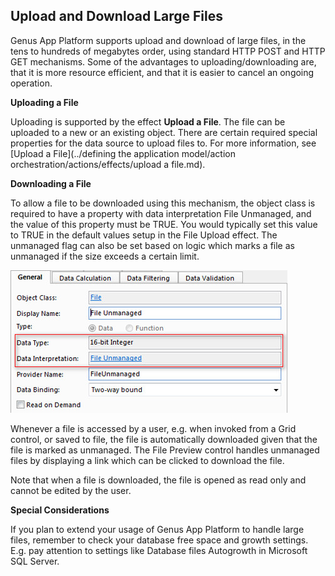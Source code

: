 ## Upload and Download Large Files

Genus App Platform supports upload and download of large files, in the tens to hundreds of megabytes order, using standard HTTP POST and HTTP GET mechanisms. Some of the advantages to uploading/downloading are, that it is more resource efficient, and that it is easier to cancel an ongoing operation.

**Uploading a File**

Uploading is supported by the effect **Upload a File**. The file can be uploaded to a new or an existing object. There are certain required special properties for the data source to upload files to. For more information, see [Upload a File](../defining the application model/action orchestration/actions/effects/upload a file.md).

**Downloading a File**

To allow a file to be downloaded using this mechanism, the object class is required to have a property with data interpretation File Unmanaged, and the value of this property must be TRUE. You would typically set this value to TRUE in the default values setup in the File Upload effect. The unmanaged flag can also be set based on logic which marks a file as unmanaged if the size exceeds a certain limit.

![IDF493FE62229B4FD2.jpg](media/IDF493FE62229B4FD2.jpg)

Whenever a file is accessed by a user, e.g. when invoked from a Grid control, or saved to file, the file is automatically downloaded given that the file is marked as unmanaged. The File Preview control handles unmanaged files by displaying a link which can be clicked to download the file.  

Note that when a file is downloaded, the file is opened as read only and cannot be edited by the user.  

**Special Considerations**  

If you plan to extend your usage of Genus App Platform to handle large files, remember to check your database free space and growth settings. E.g. pay attention to settings like Database files Autogrowth in Microsoft SQL Server.